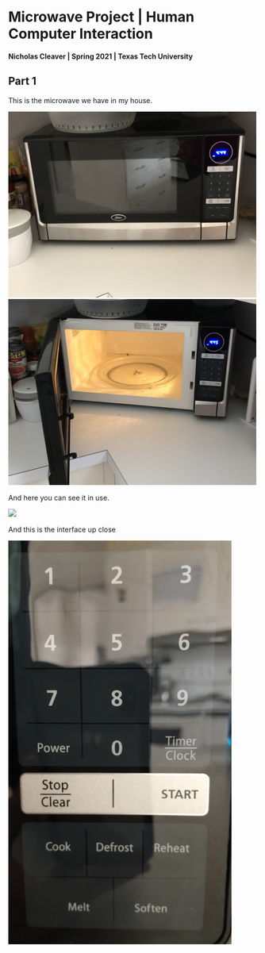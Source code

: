 # Microwave Project | Human Computer Interaction
#### Nicholas Cleaver | Spring 2021 | Texas Tech University


## Part 1
This is the microwave we have in my house.

<img src="Microwave-full.jpg" width=500>
<img src="Microwave-open.jpg" width=500>

And here you can see it in use.

<img src="Microwave-in-use.gif" width=450>

And this is the interface up close

<img src="Microwave-interface.jpg" width=450>

